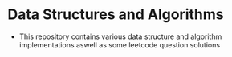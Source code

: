 # Data Structures and Algorithms  

- This repository contains various data structure and algorithm implementations aswell as some leetcode question solutions